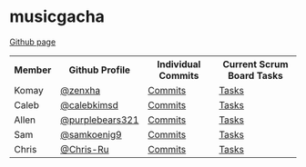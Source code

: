 # musicgacha
[Github page](https://zenxha.github.io/musicgacha/)
<table>
  <tr>
    <th> Member </th>
    <th> Github Profile </th>
    <th> Individual Commits </th>
    <th> Current Scrum Board Tasks </th>
  </tr>
    
  <tr>
    <td>Komay</td>
    <td><a href="https://github.com/zenxha">@zenxha</a></td>
    <td><a href="https://github.com/zenxha/musicgacha/commits?author=zenxha">Commits</a></td>
    <td><a href="https://github.com/zenxha/musicgacha/issues/assigned/zenxha">Tasks</a></td>
  </tr>
  
  <tr>
    <td>Caleb</td>
    <td><a href="https://github.com/calebkimsd">@calebkimsd</a></td>
    <td><a href="https://github.com/zenxha/musicgacha/commits?author=calebkimsd">Commits</a></td>
    <td><a href="https://github.com/zenxha/musicgacha/issues/assigned/calebkimsd">Tasks</a></td>
  </tr>
  
  <tr>
    <td>Allen</td>
    <td><a href="https://github.com/purplebears321">@purplebears321</a></td>
    <td><a href="https://github.com/zenxha/musicgacha/commits?author=purplebears321">Commits</a></td>
    <td><a href="https://github.com/zenxha/musicgacha/issues/assigned/purplebears321">Tasks</a></td>
  </tr>
  
  <tr>
    <td>Sam</td>
    <td><a href="https://github.com/samkoenig9">@samkoenig9</a></td>
    <td><a href="https://github.com/zenxha/musicgacha/commits?author=samkoenig9">Commits</a></td>
    <td><a href="https://github.com/zenxha/musicgacha/issues/assigned/samkoenig9">Tasks</a></td>
  </tr>
  
  <tr>
    <td>Chris</td>
    <td><a href="https://github.com/Chris-Ru">@Chris-Ru</a></td>
    <td><a href="https://github.com/zenxha/musicgacha/commits?author=Chris-Ru">Commits</a></td>
    <td><a href="https://github.com/zenxha/musicgacha/issues/assigned/Chris-Ru">Tasks</a></td>
  </tr>
</table>

